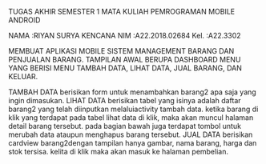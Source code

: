 TUGAS AKHIR SEMESTER 1 MATA KULIAH PEMROGRAMAN MOBILE ANDROID

NAMA  :RIYAN SURYA KENCANA
NIM   :A22.2018.02684
Kel.  :A22.3302

MEMBUAT APLIKASI MOBILE SISTEM MANAGEMENT BARANG DAN PENJUALAN BARANG.
TAMPILAN AWAL BERUPA DASHBOARD MENU YANG BERISI MENU TAMBAH DATA, LIHAT DATA, JUAL BARANG, DAN KELUAR.

TAMBAH DATA berisikan form untuk menambahkan barang2 apa saja yang ingin dimasukan.
LIHAT DATA berisikan tabel yang isinya adalah daftar barang2 yang telah diinputkan melaluiactivity tambah data.
  ketika barang di klik yang terdapat pada tabel lihat data di klik, maka akan muncul halaman detail barang tersebut.
  pada bagian bawah juga terdapat tombol untuk merubah data ataupun menghapus barang tersebut.
JUAL DATA berisikan cardview barang2dengan tampilan hanya gambar, nama barang, harga dan stok tersisa.
  kelita di klik maka akan masuk ke halaman pembelian.
